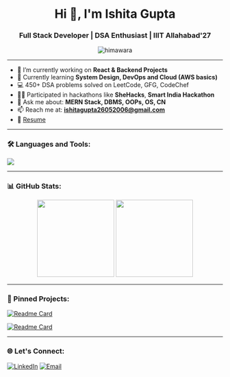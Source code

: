 <h1 align="center">Hi 👋, I'm Ishita Gupta</h1>
<h3 align="center">Full Stack Developer | DSA Enthusiast | IIIT Allahabad'27</h3>

<p align="center">
  <img src="https://komarev.com/ghpvc/?username=himawara&label=Profile%20views&color=0e75b6&style=flat" alt="himawara" />
</p>

---

- 🔭 I’m currently working on **React & Backend Projects**
- 🌱 Currently learning **System Design, DevOps and Cloud (AWS basics)**
- 💻 450+ DSA problems solved on LeetCode, GFG, CodeChef
- 👩‍💻 Participated in hackathons like **SheHacks**, **Smart India Hackathon**
- 💬 Ask me about: **MERN Stack, DBMS, OOPs, OS, CN**
- 📫 Reach me at: **ishitagupta26052006@gmail.com**
- 📄 [Resume](https://drive.google.com/file/d/1O_tL5KIUIh__vFcENqk1ugzOjSBJKgEh/view) 

---

### 🛠️ Languages and Tools:

<p align="left">
  <img src="https://skillicons.dev/icons?i=cpp,java,html,css,js,react,nodejs,express,mongodb,mysql,git,github,vscode" />
</p>

---

### 📊 GitHub Stats:
<p align="center">
  <img src="https://github-readme-stats.vercel.app/api?username=himawara&show_icons=true&theme=radical" height="180" />
  <img src="https://github-readme-streak-stats.herokuapp.com/?user=himawara&theme=radical" height="180" />
</p>

---

### 📌 Pinned Projects:

[![Readme Card](https://github-readme-stats.vercel.app/api/pin/?username=himawara&repo=Hostel-Management-System&theme=radical)](https://github.com/himawara/Hostel-Management-System)

[![Readme Card](https://github-readme-stats.vercel.app/api/pin/?username=himawara&repo=Movie-Review-Analysis&theme=radical)](https://github.com/himawara/Movie-Review)

---

### 🌐 Let's Connect:
<p>
  <a href="https://linkedin.com/in/ishita-gupta-3a1914286" target="_blank"><img alt="LinkedIn" src="https://img.shields.io/badge/LinkedIn-%230077B5.svg?&style=for-the-badge&logo=linkedin&logoColor=white" /></a>
  <a href="mailto:ishitagupta26052006@gmail.com"><img alt="Email" src="https://img.shields.io/badge/Email-%23EA4335.svg?&style=for-the-badge&logo=gmail&logoColor=white" /></a>
</p>
